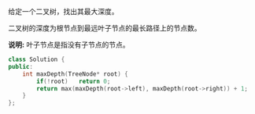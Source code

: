 给定一个二叉树，找出其最大深度。

二叉树的深度为根节点到最远叶子节点的最长路径上的节点数。

**说明:** 叶子节点是指没有子节点的节点。

 

```c++
class Solution {
public:
    int maxDepth(TreeNode* root) {
        if(!root)   return 0;
        return max(maxDepth(root->left), maxDepth(root->right)) + 1;
    }
};
```

